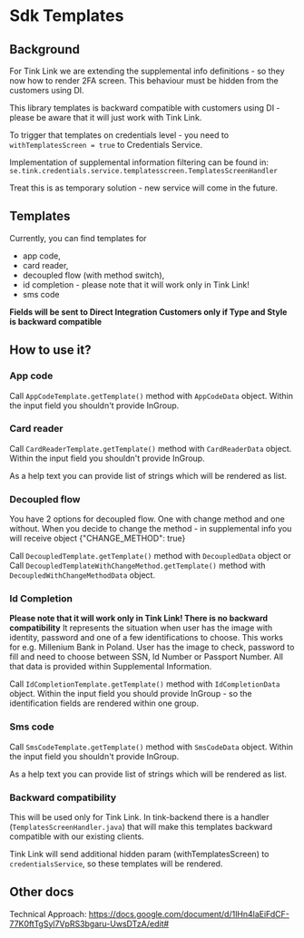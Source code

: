 # Sdk Templates

## Background
For Tink Link we are extending the supplemental info definitions - so they now how to render 2FA screen. 
This behaviour must be hidden from the customers using DI.

This library templates is backward compatible with customers using DI - please be aware that it will just work with Tink Link.

To trigger that templates on credentials level - you need to ```withTemplatesScreen = true``` to Credentials Service.

Implementation of supplemental information filtering can be found in: ```se.tink.credentials.service.templatesscreen.TemplatesScreenHandler```

Treat this is as temporary solution - new service will come in the future.

## Templates
Currently, you can find templates for 
 - app code, 
 - card reader, 
 - decoupled flow (with method switch), 
 - id completion - please note that it will work only in Tink Link!
 - sms code
 
**Fields will be sent to Direct Integration Customers only if Type and Style is backward compatible**
 
## How to use it?
### App code
Call ```AppCodeTemplate.getTemplate()``` method with ```AppCodeData``` object. 
Within the input field you shouldn't provide InGroup.

### Card reader
Call ```CardReaderTemplate.getTemplate()``` method with ```CardReaderData``` object. 
Within the input field you shouldn't provide InGroup.

As a help text you can provide list of strings which will be rendered as list.

### Decoupled flow
You have 2 options for decoupled flow. One with change method and one without.
When you decide to change the method - in supplemental info you will receive object {"CHANGE_METHOD": true}

Call ```DecoupledTemplate.getTemplate()``` method with ```DecoupledData``` object
or Call ```DecoupledTemplateWithChangeMethod.getTemplate()``` method with ```DecoupledWithChangeMethodData``` object. 

### Id Completion
**Please note that it will work only in Tink Link! There is no backward compatibility**
It represents the situation when user has the image with identity, password and one of a few identifications to choose.
This works for e.g. Millenium Bank in Poland. User has the image to check, password to fill and
need to choose between SSN, Id Number or Passport Number. All that data is provided within Supplemental Information.

Call ```IdCompletionTemplate.getTemplate()``` method with ```IdCompletionData``` object. 
Within the input field you should provide InGroup - so the identification fields are rendered within one group.

### Sms code
Call ```SmsCodeTemplate.getTemplate()``` method with ```SmsCodeData``` object. 
Within the input field you shouldn't provide InGroup.

As a help text you can provide list of strings which will be rendered as list.

### Backward compatibility
This will be used only for Tink Link. 
In tink-backend there is a handler (```TemplatesScreenHandler.java```) that will make this templates backward compatible with our existing clients. 

Tink Link will send additional hidden param (withTemplatesScreen) to ```credentialsService```, so these templates will be rendered.

## Other docs
Technical Approach: https://docs.google.com/document/d/1lHn4laEiFdCF-77K0ftTgSyl7VpRS3bgaru-UwsDTzA/edit#
